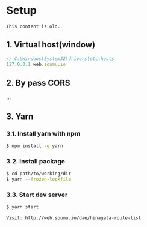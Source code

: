 # Setup
```
This content is old.
```

## 1. Virtual host(window)
```ts
// C:\Windows\System32\drivers\etc\hosts
127.0.0.1 web.soumu.io
```

## 2. By pass CORS
...

## 3. Yarn
### 3.1. Install yarn with npm
```bash
$ npm install -g yarn
```

### 3.2. Install package
```bash
$ cd path/to/working/dir
$ yarn --frozen-lockfile
```

### 3.3. Start dev server
```bash
$ yarn start

Visit: http://web.soumu.io/dae/hinagata-route-list
```
